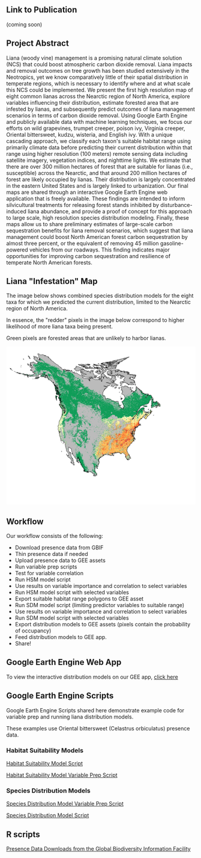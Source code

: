 ## Link to Publication 

(coming soon)

## Project Abstract

Liana (woody vine) management is a promising natural climate solution (NCS) that could boost atmospheric carbon dioxide removal. Liana impacts and removal outcomes on tree growth has been studied extensively in the Neotropics, yet we know comparatively little of their spatial distribution in temperate regions, which is necessary to identify where and at what scale this NCS could be implemented. We present the first high resolution map of eight common lianas across the Nearctic region of North America, explore variables influencing their distribution, estimate forested area that are infested by lianas, and subsequently predict outcomes of liana management scenarios in terms of carbon dioxide removal. Using Google Earth Engine and publicly available data with machine learning techniques, we focus our efforts on wild grapevines, trumpet creeper, poison ivy, Virginia creeper, Oriental bittersweet, kudzu, wisteria, and English ivy. With a unique cascading approach, we classify each taxon's suitable habitat range using primarily climate data before predicting their current distribution within that range using higher resolution (100 meters) remote sensing data including satellite imagery, vegetation indices, and nighttime lights. We estimate that there are over 300 million hectares of forest that are suitable for lianas (i.e., susceptible) across the Nearctic, and that around 200 million hectares of forest are likely occupied by lianas. Their distribution is largely concentrated in the eastern United States and is largely linked to urbanization. Our final maps are shared through an interactive Google Earth Engine web application that is freely available. These findings are intended to inform silvicultural treatments for releasing forest stands inhibited by disturbance-induced liana abundance, and provide a proof of concept for this approach to large scale, high resolution species distribution modeling. Finally, these maps allow us to share preliminary estimates of large-scale carbon sequestration benefits for liana removal scenarios, which suggest that liana management could boost North American forest carbon sequestration by almost three percent, or the equivalent of removing 45 million gasoline-powered vehicles from our roadways. This finding indicates major opportunities for improving carbon sequestration and resilience of temperate North American forests.

## Liana "Infestation" Map

The image below shows combined species distribution models for the eight taxa for which we predicted the current distribution, limited to the Nearctic region of North America. 

In essence, the "redder" pixels in the image below correspond to higher likelihood of more liana taxa being present. 

Green pixels are forested areas that are unlikely to harbor lianas. 

![sdm overlap](https://github.com/jacobdjpeters/nearcticLianaMaps/blob/main/overlap_SDMs_forSlides.png)


## Workflow

Our workflow consists of the following: 
  * Download presence data from GBIF
  * Thin presence data if needed
  * Upload presence data to GEE assets
  * Run variable prep scripts
  * Test for variable correlation
  * Run HSM model script
  * Use results on variable importance and correlation to select variables
  * Run HSM model script with selected variables
  * Export suitable habitat range polygons to GEE asset
  * Run SDM model script (limiting predictor variables to suitable range)
  * Use results on variable importance and correlation to select variables
  * Run SDM model script with selected variables
  * Export distribution models to GEE assets (pixels contain the probability of occupancy)
  * Feed distribution models to GEE app.
  * Share!

## Google Earth Engine Web App
To view the interactive distribution models on our GEE app, [click here](https://ee-jacobpeters.projects.earthengine.app/view/northamericanlianas)

## Google Earth Engine Scripts

Google Earth Engine Scripts shared here demonstrate example code for variable prep and running liana distribution models. 

These examples use Oriental bittersweet (Celastrus orbiculatus) presence data. 

### Habitat Suitability Models
[Habitat Suitability Model Script](https://code.earthengine.google.com/2212a5150208f052b4a7d14c01407abb?noload=true)

[Habitat Suitability Model Variable Prep Script](https://code.earthengine.google.com/47588c365b1fa56a5f9cb3272522076c?noload=true)

### Species Distribution Models

[Species Distribution Model Variable Prep Script](https://code.earthengine.google.com/08ae23a17699a166a7dbc4812fc2bd51?noload=true)

[Species Distribution Model Script](https://code.earthengine.google.com/3b2289bf907bd8f28082dc199fbdfc1a)


## R scripts

[Presence Data Downloads from the Global Biodiversity Information Facility](https://github.com/jacobdjpeters/nearcticLianaMaps/blob/main/gbifDataCollection_exampleCode.R)
